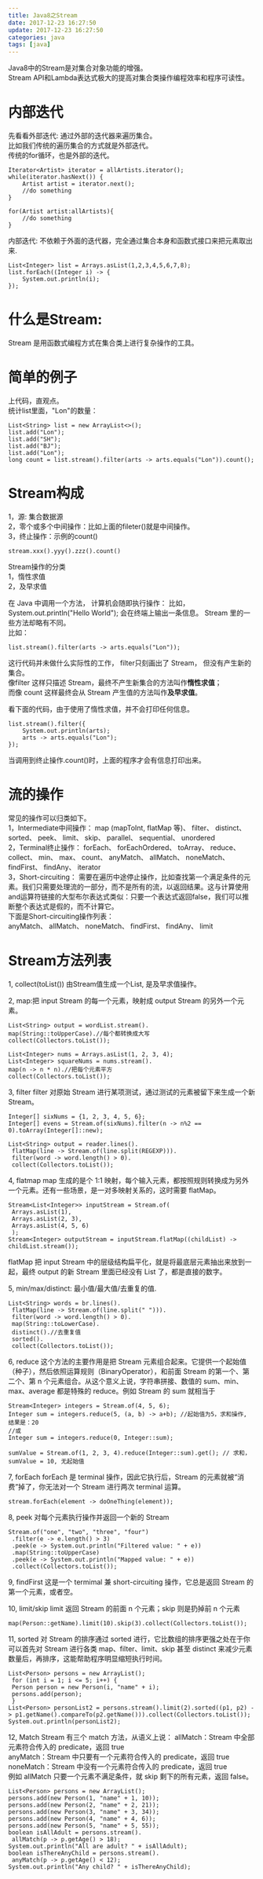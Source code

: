```yaml
---
title: Java8之Stream
date: 2017-12-23 16:27:50
update: 2017-12-23 16:27:50
categories: java
tags: [java]
---
```

Java8中的Stream是对集合对象功能的增强。  
Stream API和Lambda表达式极大的提高对集合类操作编程效率和程序可读性。  

# 内部迭代
先看看外部迭代:  通过外部的迭代器来遍历集合。  
比如我们传统的遍历集合的方式就是外部迭代。  
传统的for循环，也是外部的迭代。 
```
Iterator<Artist> iterator = allArtists.iterator();
while(iterator.hasNext()) {
    Artist artist = iterator.next();
    //do something
}

for(Artist artist:allArtists){
    //do something
}

```

内部迭代: 不依赖于外面的迭代器，完全通过集合本身和函数式接口来把元素取出来. 

```
List<Integer> list = Arrays.asList(1,2,3,4,5,6,7,8);
list.forEach((Integer i) -> {
    System.out.println(i);
});
```

# 什么是Stream: 
Stream 是用函数式编程方式在集合类上进行复杂操作的工具。

# 简单的例子
上代码，直观点。  
统计list里面，"Lon"的数量： 
```
List<String> list = new ArrayList<>();
list.add("Lon");
list.add("SH");
list.add("BJ");
list.add("Lon");
long count = list.stream().filter(arts -> arts.equals("Lon")).count();
```

# Stream构成
1，源: 集合数据源  
2，零个或多个中间操作：比如上面的fileter()就是中间操作。  
3，终止操作：示例的count()  

```
stream.xxx().yyy().zzz().count()
```

Stream操作的分类  
1，惰性求值  
2，及早求值

在 Java 中调用一个方法， 计算机会随即执行操作： 比如， System.out.println("Hello World"); 会在终端上输出一条信息。 Stream 里的一些方法却略有不同。  
比如：

```
list.stream().filter(arts -> arts.equals("Lon"));
```
这行代码并未做什么实际性的工作， filter只刻画出了 Stream， 但没有产生新的集合。  
像filter 这样只描述 Stream，最终不产生新集合的方法叫作**惰性求值**；  
而像 count 这样最终会从 Stream 产生值的方法叫作**及早求值**。  

看下面的代码，由于使用了惰性求值，并不会打印任何信息。
```
list.stream().filter({
    System.out.println(arts);
    arts -> arts.equals("Lon");
});
```
当调用到终止操作.count()时，上面的程序才会有信息打印出来。  







# 流的操作
常见的操作可以归类如下。  
1，Intermediate中间操作： 
map (mapToInt, flatMap 等)、 filter、 distinct、 sorted、 peek、 limit、 skip、 parallel、 sequential、 unordered  
2，Terminal终止操作： 
forEach、 forEachOrdered、 toArray、 reduce、 collect、 min、 max、 count、 anyMatch、 allMatch、 noneMatch、 findFirst、 findAny、 iterator  
3，Short-circuiting： 需要在遍历中途停止操作，比如查找第一个满足条件的元素。我们只需要处理流的一部分，而不是所有的流，以返回结果。这与计算使用and运算符链接的大型布尔表达式类似：只要一个表达式返回false，我们可以推断整个表达式是假的，而不计算它。  
下面是Short-circuiting操作列表：  
anyMatch、 allMatch、 noneMatch、 findFirst、 findAny、 limit  

# Stream方法列表
1, collect(toList())
由Stream值生成一个List, 是及早求值操作。

2, map:把 input Stream 的每一个元素，映射成 output Stream 的另外一个元素。

```
List<String> output = wordList.stream().
map(String::toUpperCase).//每个都转换成大写
collect(Collectors.toList());

List<Integer> nums = Arrays.asList(1, 2, 3, 4);
List<Integer> squareNums = nums.stream().
map(n -> n * n).//把每个元素平方
collect(Collectors.toList());
```


3, filter
filter 对原始 Stream 进行某项测试，通过测试的元素被留下来生成一个新 Stream。

```
Integer[] sixNums = {1, 2, 3, 4, 5, 6};
Integer[] evens = Stream.of(sixNums).filter(n -> n%2 == 0).toArray(Integer[]::new);

List<String> output = reader.lines().
 flatMap(line -> Stream.of(line.split(REGEXP))).
 filter(word -> word.length() > 0).
 collect(Collectors.toList());
```


4, flatmap
map 生成的是个 1:1 映射，每个输入元素，都按照规则转换成为另外一个元素。还有一些场景，是一对多映射关系的，这时需要 flatMap。

```
Stream<List<Integer>> inputStream = Stream.of(
 Arrays.asList(1),
 Arrays.asList(2, 3),
 Arrays.asList(4, 5, 6)
 );
Stream<Integer> outputStream = inputStream.flatMap((childList) -> childList.stream());
```
flatMap 把 input Stream 中的层级结构扁平化，就是将最底层元素抽出来放到一起，最终 output 的新 Stream 里面已经没有 List 了，都是直接的数字。

5, min/max/distinct: 最小值/最大值/去重复的值.

```
List<String> words = br.lines().
 flatMap(line -> Stream.of(line.split(" "))).
 filter(word -> word.length() > 0).
 map(String::toLowerCase).
 distinct().//去重复值
 sorted().
 collect(Collectors.toList());
```

6, reduce
这个方法的主要作用是把 Stream 元素组合起来。它提供一个起始值（种子），然后依照运算规则（BinaryOperator），和前面 Stream 的第一个、第二个、第 n 个元素组合。从这个意义上说，字符串拼接、数值的 sum、min、max、average 都是特殊的 reduce。例如 Stream 的 sum 就相当于

```
Stream<Integer> integers = Stream.of(4, 5, 6);
Integer sum = integers.reduce(5, (a, b) -> a+b); //起始值为5，求和操作, 结果是：20
//或
Integer sum = integers.reduce(0, Integer::sum);

sumValue = Stream.of(1, 2, 3, 4).reduce(Integer::sum).get(); // 求和，sumValue = 10, 无起始值
```

7, forEach
forEach 是 terminal 操作，因此它执行后，Stream 的元素就被“消费”掉了，你无法对一个 Stream 进行两次 terminal 运算。

```
stream.forEach(element -> doOneThing(element));
```


8, peek
对每个元素执行操作并返回一个新的 Stream

```
Stream.of("one", "two", "three", "four")
 .filter(e -> e.length() > 3)
 .peek(e -> System.out.println("Filtered value: " + e))
 .map(String::toUpperCase)
 .peek(e -> System.out.println("Mapped value: " + e))
 .collect(Collectors.toList());
```


9, findFirst
这是一个 termimal 兼 short-circuiting 操作，它总是返回 Stream 的第一个元素，或者空。

10, limit/skip
limit 返回 Stream 的前面 n 个元素；skip 则是扔掉前 n 个元素

```
map(Person::getName).limit(10).skip(3).collect(Collectors.toList());
```


11, sorted
对 Stream 的排序通过 sorted 进行，它比数组的排序更强之处在于你可以首先对 Stream 进行各类 map、filter、limit、skip 甚至 distinct 来减少元素数量后，再排序，这能帮助程序明显缩短执行时间。

```
List<Person> persons = new ArrayList();
 for (int i = 1; i <= 5; i++) {
 Person person = new Person(i, "name" + i);
 persons.add(person);
 }
List<Person> personList2 = persons.stream().limit(2).sorted((p1, p2) -> p1.getName().compareTo(p2.getName())).collect(Collectors.toList());
System.out.println(personList2);
```


12, Match
Stream 有三个 match 方法，从语义上说： 
allMatch：Stream 中全部元素符合传入的 predicate，返回 true  
anyMatch：Stream 中只要有一个元素符合传入的 predicate，返回 true  
noneMatch：Stream 中没有一个元素符合传入的 predicate，返回 true  
例如 allMatch 只要一个元素不满足条件，就 skip 剩下的所有元素，返回 false。

```
List<Person> persons = new ArrayList();
persons.add(new Person(1, "name" + 1, 10));
persons.add(new Person(2, "name" + 2, 21));
persons.add(new Person(3, "name" + 3, 34));
persons.add(new Person(4, "name" + 4, 6));
persons.add(new Person(5, "name" + 5, 55));
boolean isAllAdult = persons.stream().
 allMatch(p -> p.getAge() > 18);
System.out.println("All are adult? " + isAllAdult);
boolean isThereAnyChild = persons.stream().
 anyMatch(p -> p.getAge() < 12);
System.out.println("Any child? " + isThereAnyChild);
```

